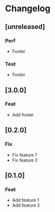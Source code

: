 # Changelog
<!--v3.0.0..HEAD-->
<!--v0.2.0..v3.0.0-->
<!--v0.1.0..v0.2.0-->
## [unreleased]

### Perf

- Footer

### Test

- Footer

## [3.0.0]

### Feat

- Add footer

## [0.2.0]

### Fix

- Fix feature 1
- Fix feature 2

## [0.1.0]

### Feat

- Add feature 1
- Add feature 2
